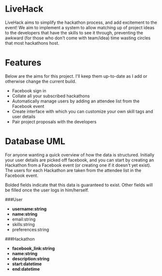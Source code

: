 LiveHack
========
LiveHack aims to simplify the hackathon process, and add excitement to the
event! We aim to implement a system to allow matching up of project ideas to
the developers that have the skills to see it through, preventing the awkward
(for those who don't come with team/idea) time wasting circles that most hackathons host.

Features
========
Below are the aims for this project. I'll keep them up-to-date as I add or
otherwise change the current build.

 - Facebook sign in
 - Collate all your subscribed hackathons
 - Automatically manage users by adding an attendee list from the Facebook event
 - Create interface with which you can customize your own skill tags and user details
 - Pair project proposals with the developers

Database UML
============
For anyone wanting a quick overview of how the data is structured.
Initially your user details are picked off facebook, and you can start by creating
an Hackathon from a Facebook event (or creating one if it doesn't yet exist).
The users for each Hackathon are taken from the attendee list in the Facebook event.

Bolded fields indicate that this data is guaranteed to exist. Other fields will be 
filled once the user logs in him/herself.

###User
 - **username:string**
 - **name:string**
 - email:string
 - skills:string
 - preferences:string

###Hackathon
 - **facebook_link:string**
 - **name:string**
 - **description:string**
 - **start:datetime**
 - **end:datetime**
 
